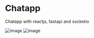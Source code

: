 # Chatapp
Chatapp with reactjs, fastapi and socketio

![image](https://github.com/phhuy06/Chatapp/assets/134865180/917c5f54-888f-493b-a902-6c6a75e35688)
![image](https://github.com/phhuy06/Chatapp/assets/134865180/481fd3c2-8301-42cf-9bde-fd4884ed370e)
